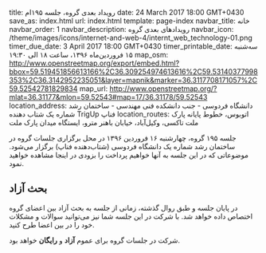 title: رویداد بعدی گروه، جلسه ۱۹۵ام
date: 24 March 2017 18:00 GMT+0430
save_as: index.html
url: index.html
template: page-index
navbar_title: خانه
navbar_order: 1
navbar_description: رویدادهای بعدی گروه
navbar_icon: /theme/images/icons/internet-and-web-4/internt_web_technology-01.png
timer_due_date: 3 April 2017 18:00 GMT+0430
timer_printable_date: سه‌شنبه ۱۵ فروردین‌ماه ۱۳۹۶، ساعت ۱۸ الی ۱۹:۳۰
map_osm: http://www.openstreetmap.org/export/embed.html?bbox=59.519451856613166%2C36.309254974613616%2C59.53140377998353%2C36.3142952235051&layer=mapnik&marker=36.3117708171057%2C59.52542781829834
map_url: http://www.openstreetmap.org/?mlat=36.31177&mlon=59.52543#map=17/36.31178/59.52543
location_address: دانشگاه فردوسی - جنب دانشکده فنی مهندسی - ساختمان رشد شماره یک شتاب دهنده TrigUp فناپ
location_routes:    اتوبوس، خطوط پایانه پارک ملت
    تاکسی، وکیل‌آباد، خیابان باهنر
    مترو، ایستگاه میدان پارک ملت


جلسه ۱۹۵ گروه، چهارشنبه ۱۶ فروردین ۱۳۹۶ در محل برگزاری جلسات
گروه در ساختمان رشد شماره یک دانشگاه فردوسی (شتاب‌دهنده فناپ)
برگزار می‌شود. موضوعاتی که در این جلسه به آنها خواهیم پرداخت
را بزودی در اینجا مشاهده خواهید نمود.

## بحث آزاد
در پایان جلسه و طبق روال گذشته، زمانی از جلسه به بحث آزاد بین
اعضای گروه اختصاص داده خواهد شد. با شرکت در این جلسه شما نیز
می‌توانید سوالات و مشکلات خود را در بین اعضا طرح کنید.


شرکت در جلسات گروه برای عموم **آزاد** و **رایگان** خواهد بود.
